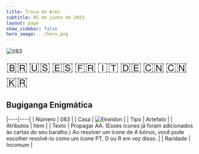 ```yaml
---
title: Troca de Ares
subtitle: 05 de junho de 2023
layout: page
show_sidebar: false
hero_image: ../hero.png
---
```


![083](https://mastervault-storage-prod.s3.amazonaws.com/media/card_front/pt/600_083_b7052485a115_pt.png)

<span title="Português" style="font-size: 32px;cursor: pointer;" onclick="javascript:document.querySelector('img[alt=\'083\']').src=document.querySelector('img[alt=\'083\']').src.replace(/card_front\/[^/]+/, 'card_front/pt').replace(/_[^/.0-9]+\.png/, '_pt.png')">🇧🇷</span>
<span title="English" style="font-size: 32px;cursor: pointer;" onclick="javascript:document.querySelector('img[alt=\'083\']').src=document.querySelector('img[alt=\'083\']').src.replace(/card_front\/[^/]+/, 'card_front/en').replace(/_[^/.0-9]+\.png/, '_en.png')">🇺🇸</span>
<span title="Español" style="font-size: 32px;cursor: pointer;" onclick="javascript:document.querySelector('img[alt=\'083\']').src=document.querySelector('img[alt=\'083\']').src.replace(/card_front\/[^/]+/, 'card_front/es').replace(/_[^/.0-9]+\.png/, '_es.png')">🇪🇸</span>
<span title="Français" style="font-size: 32px;cursor: pointer;" onclick="javascript:document.querySelector('img[alt=\'083\']').src=document.querySelector('img[alt=\'083\']').src.replace(/card_front\/[^/]+/, 'card_front/fr').replace(/_[^/.0-9]+\.png/, '_fr.png')">🇫🇷</span>
<span title="Italiano" style="font-size: 32px;cursor: pointer;" onclick="javascript:document.querySelector('img[alt=\'083\']').src=document.querySelector('img[alt=\'083\']').src.replace(/card_front\/[^/]+/, 'card_front/it').replace(/_[^/.0-9]+\.png/, '_it.png')">🇮🇹</span>
<span title="Deutsche" style="font-size: 32px;cursor: pointer;" onclick="javascript:document.querySelector('img[alt=\'083\']').src=document.querySelector('img[alt=\'083\']').src.replace(/card_front\/[^/]+/, 'card_front/de').replace(/_[^/.0-9]+\.png/, '_de.png')">🇩🇪</span>
<span title="简体中文" style="font-size: 32px;cursor: pointer;" onclick="javascript:document.querySelector('img[alt=\'083\']').src=document.querySelector('img[alt=\'083\']').src.replace(/card_front\/[^/]+/, 'card_front/zh-hans').replace(/_[^/.0-9]+\.png/, '_zh-hans.png')">🇨🇳</span>
<span title="繁體中文" style="font-size: 32px;cursor: pointer;" onclick="javascript:document.querySelector('img[alt=\'083\']').src=document.querySelector('img[alt=\'083\']').src.replace(/card_front\/[^/]+/, 'card_front/zh-hant').replace(/_[^/.0-9]+\.png/, '_zh-hant.png')">🇨🇳</span>
<span title="한국어" style="font-size: 32px;cursor: pointer;" onclick="javascript:document.querySelector('img[alt=\'083\']').src=document.querySelector('img[alt=\'083\']').src.replace(/card_front\/[^/]+/, 'card_front/ko').replace(/_[^/.0-9]+\.png/, '_ko.png')">🇰🇷</span>

## Bugiganga Enigmática

|----|----|
| Número | 083 |
| Casa | ![Ekwidon](https://archonarcana.com/images/thumb/3/31/Ekwidon.png/25px-Ekwidon.png "Ekwidon") |
| Tipo | Artefato |
| Atributos | Item |
| Texto | Propagar AA. (Esses ícones já foram adicionados às cartas do seu baralho.) Ao resolver um ícone de A bônus, você pode escolher resolvê-lo como um ícone PT, D ou R em vez disso. |
| Raridade | Incomum |
